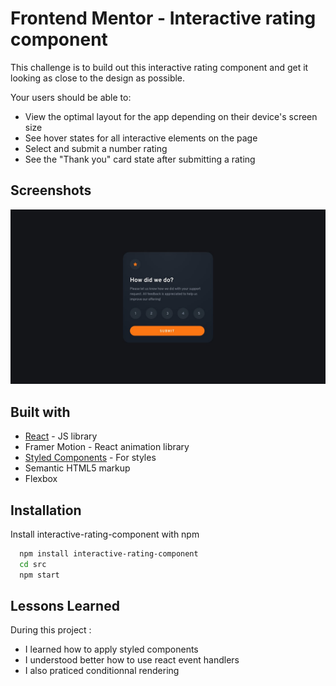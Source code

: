 
# Frontend Mentor - Interactive rating component

This challenge is to build out this interactive rating component and get it looking as close to the design as possible.

Your users should be able to:

 - View the optimal layout for the app depending on their device's screen size
 - See hover states for all interactive elements on the page
 - Select and submit a number rating
 - See the "Thank you" card state after submitting a rating


## Screenshots

![](./design/desktop-design.jpg)


## Built with

- [React](https://reactjs.org/) - JS library
- Framer Motion - React animation library
- [Styled Components](https://styled-components.com/) - For styles
- Semantic HTML5 markup
- Flexbox


## Installation

Install interactive-rating-component with npm

```bash
  npm install interactive-rating-component
  cd src
  npm start
```
    
## Lessons Learned

During this project : 

- I learned how to apply styled components
- I understood better how to use react event handlers
- I also praticed conditionnal rendering 
